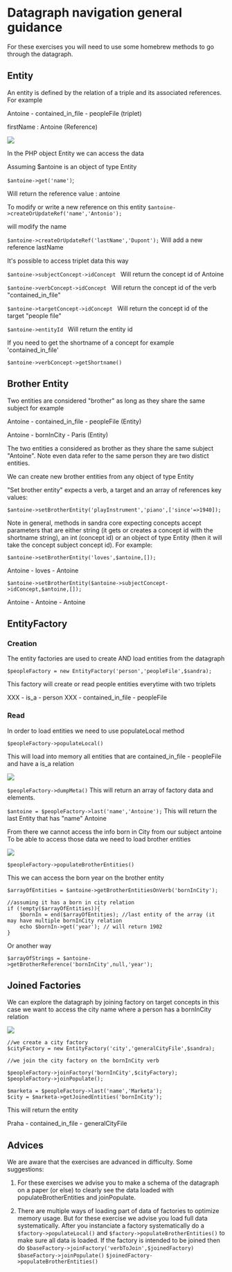 # Datagraph navigation general guidance

For these exercises you will need to use some homebrew methods to go through the datagraph.

## Entity

An entity is defined by the relation of a triple and its associated references.
For example

Antoine - contained_in_file - peopleFile (triplet)

firstName : Antoine (Reference)

![](LocalizationGame/navigation_entity1.png)

In the PHP object Entity we can access the data

Assuming $antoine is an object of type Entity

`$antoine->get('name')`;

Will return the reference value : antoine

To modify or write a new reference on this entity
`$antoine->createOrUpdateRef('name','Antonio');` 

will modify the name

`$antoine->createOrUpdateRef('lastName','Dupont');`
Will add a new reference lastName

It's possible to access triplet data this way

`$antoine->subjectConcept->idConcept ` Will return the concept id of Antoine

`$antoine->verbConcept->idConcept ` Will return the concept id of the verb "contained_in_file"

`$antoine->targetConcept->idConcept ` Will return the concept id of the target "people file"

`$antoine->entityId ` Will return the entity id

If you need to get the shortname of a concept for example 'contained_in_file'

`$antoine->verbConcept->getShortname()`

## Brother Entity

Two entities are considered "brother" as long as they share the same subject for example

Antoine - contained_in_file - peopleFile (Entity)

Antoine - bornInCity - Paris (Entity)

The two entities a considered as brother as they share the same subject "Antoine".
Note even data refer to the same person they are two distict entities.

We can create new brother entities from any object of type Entity

"Set brother entity" expects a verb, a target and an array of references key values:

`$antoine->setBrotherEntity('playInstrument','piano',['since'=>1940]);`

Note in general, methods in sandra core expecting concepts accept parameters that are either string (it gets or creates a concept id with the shortname string), an int (concept id) or an object of type Entity (then it will take the concept subject concept id). For example:

`$antoine->setBrotherEntity('loves',$antoine,[]);`

Antoine - loves - Antoine

`$antoine->setBrotherEntity($antoine->subjectConcept->idConcept,$antoine,[]);`

Antoine - Antoine - Antoine


## EntityFactory

### Creation

The entity factories are used to create AND load entities from the datagraph

`$peopleFactory = new EntityFactory('person','peopleFile',$sandra);`

This factory will create or read people entities everytime with two triplets

XXX - is_a - person
XXX - contained_in_file - peopleFile

### Read
In order to load entities we need to use populateLocal method

`$peopleFactory->populateLocal()`

This will load into memory all entities that are contained_in_file - peopleFile and have a is_a relation

![](LocalizationGame/load1.png)

`$peopleFactory->dumpMeta()`
This will return an array of factory data and elements.

`$antoine = $peopleFactory->last('name','Antoine');`
This will return the last Entity that has "name" Antoine

From there we cannot access the info born in City from our subject antoine
To be able to access those data we need to load brother entities

![](LocalizationGame/load2.png)

`$peopleFactory->populateBrotherEntities()`

This we can access the born year on the brother entity

```
$arrayOfEntities = $antoine->getBrotherEntitiesOnVerb('bornInCity');

//assuming it has a born in city relation
if (!empty($arrayOfEntities)){
    $bornIn = end($arrayOfEntities); //last entity of the array (it may have multiple bornInCity relation
    echo $bornIn->get('year'); // will return 1902
}
```

Or another way 
```
$arrayOfStrings = $antoine->getBrotherReference('bornInCity',null,'year');
```

## Joined Factories

We can explore the datagraph by joining factory on target concepts in this case we want to access the city
name where a person has a bornInCity relation

![](LocalizationGame/load3.png)

    //we create a city factory
    $cityFactory = new EntityFactory('city','generalCityFile',$sandra);

    //we join the city factory on the bornInCity verb

    $peopleFactory->joinFactory('bornInCity',$cityFactory);
    $peopleFactory->joinPopulate();

    $marketa = $peopleFactory->last('name','Marketa');
    $city = $marketa->getJoinedEntities('bornInCity');

This will return the entity

Praha - contained_in_file - generalCityFile

## Advices

We are aware that the exercises are advanced in difficulty. Some suggestions:

1. For these exercises we advise you to make a schema of the datagraph on a paper (or else) to clearly see 
the data loaded with populateBrotherEntities and joinPopulate.
   
2. There are multiple ways of loading part of data of factories to optimize memory usage. But for these exercise
we advise you load full data systematically. After you instanciate a factory systematically do a
   `$factory->populateLocal()` and `$factory->populateBrotherEntities()` to make sure all data is loaded. If the factory 
   is intended to be joined then do  `$baseFactory->joinFactory('verbToJoin',$joinedFactory)` `$baseFactory->joinPopulate()`
   `$joinedFactory->populateBrotherEntities()`
   


   
